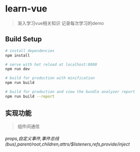 # learn-vue

> 渐入学习vue相关知识
> 记录每次学习的demo

## Build Setup

``` bash
# install dependencies
npm install

# serve with hot reload at localhost:8080
npm run dev

# build for production with minification
npm run build

# build for production and view the bundle analyzer report
npm run build --report
```

## 实现功能
> 组件间通信
###### props,⾃定义事件,事件总线(bus),$parent/$root,$children,$attrs/$listeners,refs,provide/inject 

